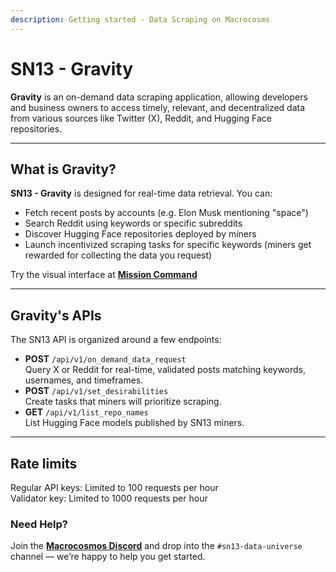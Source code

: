 ```yaml
---
description: Getting started - Data Scraping on Macrocosms
---
```


# SN13 - Gravity

**Gravity** is an on-demand data scraping application, allowing developers and business owners to access timely, relevant, and decentralized data from various sources like Twitter (X), Reddit, and Hugging Face repositories.

***

## What is Gravity?

**SN13 - Gravity** is designed for real-time data retrieval. You can:

* Fetch recent posts by accounts (e.g. Elon Musk mentioning "space")
* Search Reddit using keywords or specific subreddits
* Discover Hugging Face repositories deployed by miners
* Launch incentivized scraping tasks for specific keywords (miners get rewarded for collecting the data you request)

Try the visual interface at [**Mission Command**](https://app.macrocosmos.ai/mission-command)&#x20;

***

## Gravity's APIs

The SN13 API is organized around a few endpoints:

* **POST** `/api/v1/on_demand_data_request`\
  Query X or Reddit for real-time, validated posts matching keywords, usernames, and timeframes.
* **POST** `/api/v1/set_desirabilities`\
  Create tasks that miners will prioritize scraping.
* **GET** `/api/v1/list_repo_names`\
  List Hugging Face models published by SN13 miners.

***

## **Rate limits**&#x20;

Regular API keys: Limited to 100 requests per hour\
Validator key: Limited to 1000 requests per hour



### Need Help?

Join the [**Macrocosmos Discord**](https://discord.gg/sXJPmGTnVR) and drop into the `#sn13-data-universe` channel — we’re happy to help you get started.
